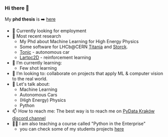 ### Hi there 👋

My **phd thesis** is ➡️ [here](https://github.com/mmajewsk/phd_thesis_mmajewski)

- 💼 Currently looking for employment
- 🔭 Most recent research
  - My Phd about Machine Learning for High Energy Physics
  - Some software for LHCb@CERN [Titania](https://gitlab.cern.ch/mmajewsk/titania) and [Storck](https://gitlab.cern.ch/mmajewsk/storck).
  - [Tonic](https://github.com/mmajewsk/Tonic) - autonomous car
  - [Lartpc2D](https://github.com/mmajewsk/gym-lartpc2d) - reinforcement learning
- 🌱 I’m currently learning:
  - Few shot learning
- 👯 I’m looking to: collaborate on projects that apply ML & computer vision to the real world.
- 💬 Let's talk about: 
  - Machine Learning
  - Autonomous Cars
  - (High Energy) Physics
  - Python
- 📫 How to reach me: The best way is to reach me on [PyData Kraków discord channel](https://discord.gg/Pksa7n8)
- 👨‍🏫 I am also teaching a course called "Python in the Enterprise"
  - you can check some of my students projects [here](https://github.com/mmajewsk/PythonInTheEnterprise-Projects)
<!--
**mmajewsk/mmajewsk** is a ✨ _special_ ✨ repository because its `README.md` (this file) appears on your GitHub profile.

- 🤔 I’m looking for help with ...
- 💬 Ask me about ...

- 😄 Pronouns: ...
- ⚡ Fun fact: ...
-->
